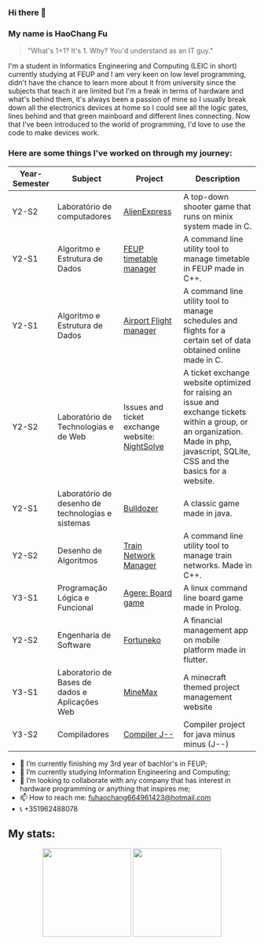 ### Hi there 👋
### My name is HaoChang Fu
> "What's 1+1? It's 1. Why? You'd understand as an IT guy."

  I'm a student in Informatics Engineering and Computing (LEIC in short) currently studying at FEUP and I am very keen on low level programming, didn't have the chance to learn more about it from university since the subjects that teach it are limited but I'm a freak in terms of hardware and what's behind them, it's always been a passion of mine so I usually break down all the electronics devices at home so I could see all the logic gates, lines behind and that green mainboard and different lines connecting.
  Now that I've been introduced to the world of programming, I'd love to use the code to make devices work.
### Here are some things I've worked on through my journey:

| Year-Semester | Subject                                           | Project                                                                                  | Description                                                                                                                                                                          |
|---------------|---------------------------------------------------|------------------------------------------------------------------------------------------|--------------------------------------------------------------------------------------------------------------------------------------------------------------------------------------|
| Y2-S2         | Laboratório de computadores                       | [AlienExpress](https://github.com/unrealxinfinity/AlienExpress)                          | A top-down shooter game that runs on minix system made in C.                                                                                                                         |
| Y2-S1         | Algoritmo e Estrutura de Dados                    | [FEUP timetable manager](https://github.com/unrealxinfinity/AED1)                        | A command line utility tool to manage timetable in FEUP made in C++.                                                                                                                 |
| Y2-S1         | Algoritmo e Estrutura de Dados                    | [Airport Flight manager](https://github.com/unrealxinfinity/AEDGrupo2)                   | A command line utility tool to manage schedules and flights for a certain set of data obtained online made in C.                                                                     |
| Y2-S2         | Laboratório de Technologias e de Web              | Issues and ticket exchange website: [NightSolve](https://github.com/unrealxinfinity/LTW) | A ticket exchange website optimized for raising an issue and exchange tickets within a group, or an organization. Made in php, javascript, SQLite, CSS and the basics for a website. |
| Y2-S1         | Laboratório de desenho de technologias e sistemas | [Bulldozer](https://github.com/unrealxinfinity/LDTS)                                     | A classic game made in java.                                                                                                                                                         |
| Y2-S2         | Desenho de Algoritmos                             | [Train Network Manager](https://github.com/unrealxinfinity/DA2023)                       | A command line utility tool to manage train networks. Made in C++.                                                                                                                   |
| Y3-S1         | Programação Lógica e Funcional                    | [Agere: Board game](https://github.com/unrealxinfinity/Agere-PFL)                        | A linux command line board game made in Prolog.                                                                                                                                      |
| Y2-S2         | Engenharia de Software                            | [Fortuneko](https://github.com/unrealxinfinity/ESOF)                                     | A financial management app on mobile platform made in flutter.                                                                                                                       |
| Y3-S1         | Laboratorio de Bases de dados e Aplicações Web    | [MineMax](https://github.com/unrealxinfinity/lbaw2023)                                   | A minecraft themed project management website                                                                                                                                        |
| Y3-S2         | Compiladores                                      | [Compiler J--](https://github.com/unrealxinfinity/comp2024)                              | Compiler project for java minus minus (J--)                                                                                                                                          |


- 🎩 I’m currently finishing my 3rd year of bachlor's in FEUP;
- 🌱 I’m currently studying Information Engineering and Computing;
- 👯 I’m looking to collaborate with any company that has interest in hardware programming or anything that inspires me;
- 📫 How to reach me: fuhaochang664961423@hotmail.com
- 📞 +351962488078

## My stats:
<div align="center">
  <img height=180em src="https://github-readme-stats.vercel.app/api/top-langs/?username=unrealxinfinity&layout=compact">
  <img height=180em src="https://github-readme-stats.vercel.app/api?username=unrealxinfinity&show_icons=true&hide_border=true">
</div>
